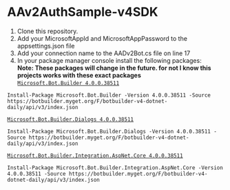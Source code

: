 # AAv2AuthSample-v4SDK

1. Clone this repository.
2. Add your MicrosoftAppId and MicrosoftAppPassword to the appsettings.json file
3. Add your connection name to the AADv2Bot.cs file on line 17
4. In your package manager console install the following packages:  
**Note: These packages will change in the future. for not I know this projects works with these exact packages**  
[`Microsoft.Bot.Builder 4.0.0.38511`](https://botbuilder.myget.org/feed/botbuilder-v4-dotnet-daily/package/nuget/Microsoft.Bot.Builder)
```
Install-Package Microsoft.Bot.Builder -Version 4.0.0.38511 -Source https://botbuilder.myget.org/F/botbuilder-v4-dotnet-daily/api/v3/index.json
```
[`Microsoft.Bot.Builder.Dialogs 4.0.0.38511`](https://botbuilder.myget.org/feed/botbuilder-v4-dotnet-daily/package/nuget/Microsoft.Bot.Builder.Dialogs)
```
Install-Package Microsoft.Bot.Builder.Dialogs -Version 4.0.0.38511 -Source https://botbuilder.myget.org/F/botbuilder-v4-dotnet-daily/api/v3/index.json
```
[`Microsoft.Bot.Builder.Integration.AspNet.Core 4.0.0.38511`](https://botbuilder.myget.org/feed/botbuilder-v4-dotnet-daily/package/nuget/Microsoft.Bot.Builder.Integration.AspNet.Core)
```
Install-Package Microsoft.Bot.Builder.Integration.AspNet.Core -Version 4.0.0.38511 -Source https://botbuilder.myget.org/F/botbuilder-v4-dotnet-daily/api/v3/index.json
```
